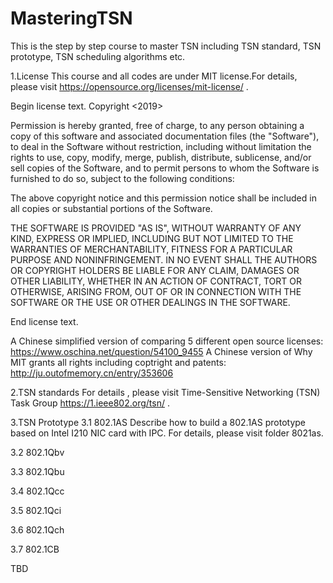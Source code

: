 # MasteringTSN
This is the step by step course to master TSN including TSN standard, TSN prototype, TSN scheduling algorithms etc.

1.License
This course and all codes are under MIT license.For details, please visit https://opensource.org/licenses/mit-license/ .

Begin license text.
Copyright <2019> <Just520fun>

Permission is hereby granted, free of charge, to any person obtaining a copy of this software and associated documentation files (the "Software"), to deal in the Software without restriction, including without limitation the rights to use, copy, modify, merge, publish, distribute, sublicense, and/or sell copies of the Software, and to permit persons to whom the Software is furnished to do so, subject to the following conditions:

The above copyright notice and this permission notice shall be included in all copies or substantial portions of the Software.

THE SOFTWARE IS PROVIDED "AS IS", WITHOUT WARRANTY OF ANY KIND, EXPRESS OR IMPLIED, INCLUDING BUT NOT LIMITED TO THE WARRANTIES OF MERCHANTABILITY, FITNESS FOR A PARTICULAR PURPOSE AND NONINFRINGEMENT. IN NO EVENT SHALL THE AUTHORS OR COPYRIGHT HOLDERS BE LIABLE FOR ANY CLAIM, DAMAGES OR OTHER LIABILITY, WHETHER IN AN ACTION OF CONTRACT, TORT OR OTHERWISE, ARISING FROM, OUT OF OR IN CONNECTION WITH THE SOFTWARE OR THE USE OR OTHER DEALINGS IN THE SOFTWARE.

End license text.

A Chinese simplified version of comparing 5 different open source licenses: https://www.oschina.net/question/54100_9455
A Chinese version of Why MIT grants all rights including coptright and patents: http://ju.outofmemory.cn/entry/353606

2.TSN standards
For details , please visit Time-Sensitive Networking (TSN) Task Group https://1.ieee802.org/tsn/ .

3.TSN Prototype
3.1 802.1AS
Describe how to build a 802.1AS prototype based on Intel I210 NIC card with IPC.
For details, please visit folder 8021as.

3.2 802.1Qbv

3.3 802.1Qbu

3.4 802.1Qcc

3.5 802.1Qci

3.6 802.1Qch

3.7 802.1CB

TBD